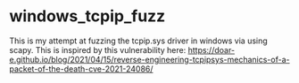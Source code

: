 # windows_tcpip_fuzz
This is my attempt at fuzzing the tcpip.sys driver in windows via using scapy. This is inspired by this vulnerability here: https://doar-e.github.io/blog/2021/04/15/reverse-engineering-tcpipsys-mechanics-of-a-packet-of-the-death-cve-2021-24086/
